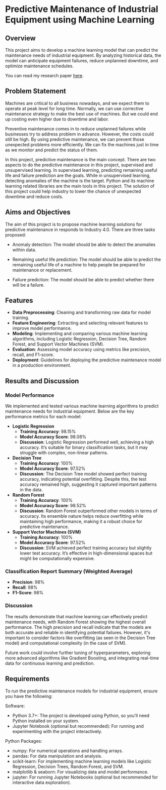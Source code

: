# Predictive Maintenance of Industrial Equipment using Machine Learning

## Overview

This project aims to develop a machine learning model that can predict the maintenance needs of industrial equipment. By analyzing historical data, the model can anticipate equipment failures, reduce unplanned downtime, and optimize maintenance schedules.

You can read my research paper [here](https://ijarsct.co.in/Paper19379.pdf).

## Problem Statement

Machines are critical to all business nowadays, and we expect them to operate at peak level for long time. Normally, we can use corrective maintenance strategy to make the best use of machines. But we could end up costing even higher due to downtime and labor.

Preventive maintenance comes in to reduce unplanned failures while businesses try to address problem in advance. However, the costs could still be high. By using predictive maintenance, we can prevent those unexpected problems more efficiently. We can fix the machines just in time as we monitor and predict the status of them.

In this project, predictive maintenance is the main concept. There are two aspects to do the predictive maintenance in this project, supervised and unsupervised learning. In supervised learning, predicting remaining useful life and failure prediction are the goals. While in unsupervised learning, detecting anomalies of the machine is the target. Python and its machine learning related libraries are the main tools in this project. The solution of this project could help industry to lower the chance of unexpected downtime and reduce costs.

## Aims and Objectives

The aim of this project is to propose machine learning solutions for predictive maintenance in responds to Industry 4.0. There are three tasks proposed:

* Anomaly detection: The model should be able to detect the anomalies within data.

* Remaining useful life prediction: The model should be able to predict the remaining useful life of a machine to help people be prepared for maintenance or replacement.

* Failure prediction: The model should be able to predict whether there will be a failure.

## Features

- **Data Preprocessing**: Cleaning and transforming raw data for model training.
- **Feature Engineering**: Extracting and selecting relevant features to improve model performance.
- **Modeling**: Implementing and comparing various machine learning algorithms, including Logistic Regression, Decision Tree, Random Forest, and Support Vector Machines (SVM).
- **Evaluation**: Assessing model accuracy using metrics like precision, recall, and F1-score.
- **Deployment**: Guidelines for deploying the predictive maintenance model in a production environment.

<h2>Results and Discussion</h2>

<h3>Model Performance</h3>

<p>We implemented and tested various machine learning algorithms to predict maintenance needs for industrial equipment. Below are the key performance metrics for each model:</p>

<ul>
    <li><strong>Logistic Regression</strong>
        <ul>
            <li><strong>Training Accuracy</strong>: 98.15%</li>
            <li><strong>Model Accuracy Score</strong>: 98.08%</li>
            <li><strong>Discussion</strong>: Logistic Regression performed well, achieving a high accuracy. It’s suitable for binary classification tasks, but it may struggle with complex, non-linear patterns.</li>
        </ul>
    </li>
    <li><strong>Decision Tree</strong>
        <ul>
            <li><strong>Training Accuracy</strong>: 100%</li>
            <li><strong>Model Accuracy Score</strong>: 97.52%</li>
            <li><strong>Discussion</strong>: The Decision Tree model showed perfect training accuracy, indicating potential overfitting. Despite this, the test accuracy remained high, suggesting it captured important patterns in the data.</li>
        </ul>
    </li>
    <li><strong>Random Forest</strong>
        <ul>
            <li><strong>Training Accuracy</strong>: 100%</li>
            <li><strong>Model Accuracy Score</strong>: 98.52%</li>
            <li><strong>Discussion</strong>: Random Forest outperformed other models in terms of accuracy. Its ensemble nature helps reduce overfitting while maintaining high performance, making it a robust choice for predictive maintenance.</li>
        </ul>
    </li>
    <li><strong>Support Vector Machines (SVM)</strong>
        <ul>
            <li><strong>Training Accuracy</strong>: 100%</li>
            <li><strong>Model Accuracy Score</strong>: 97.52%</li>
            <li><strong>Discussion</strong>: SVM achieved perfect training accuracy but slightly lower test accuracy. It’s effective in high-dimensional spaces but might be computationally expensive.</li>
        </ul>
    </li>
</ul>

<h3>Classification Report Summary (Weighted Average)</h3>

<ul>
    <li><strong>Precision</strong>: 98%</li>
    <li><strong>Recall</strong>: 98%</li>
    <li><strong>F1-Score</strong>: 98%</li>
</ul>

<h3>Discussion</h3>

<p>The results demonstrate that machine learning can effectively predict maintenance needs, with Random Forest showing the highest overall performance. The high precision and recall indicate that the models are both accurate and reliable in identifying potential failures. However, it's important to consider factors like overfitting (as seen in the Decision Tree model) and computational complexity (in the case of SVM).</p>

<p>Future work could involve further tuning of hyperparameters, exploring more advanced algorithms like Gradient Boosting, and integrating real-time data for continuous learning and prediction.</p>


## Requirements

To run the predictive maintenance models for industrial equipment, ensure you have the following:

Software:

* Python 3.7+: The project is developed using Python, so you’ll need Python installed on your system.
* Jupyter Notebook (optional but recommended): For running and experimenting with the project interactively.

Python Packages:

* numpy: For numerical operations and handling arrays.
* pandas: For data manipulation and analysis.
* scikit-learn: For implementing machine learning models like Logistic Regression, Decision Trees, Random Forest, and SVM.
* matplotlib & seaborn: For visualizing data and model performance.
* jupyter: For running Jupyter Notebooks (optional but recommended for interactive data exploration).

